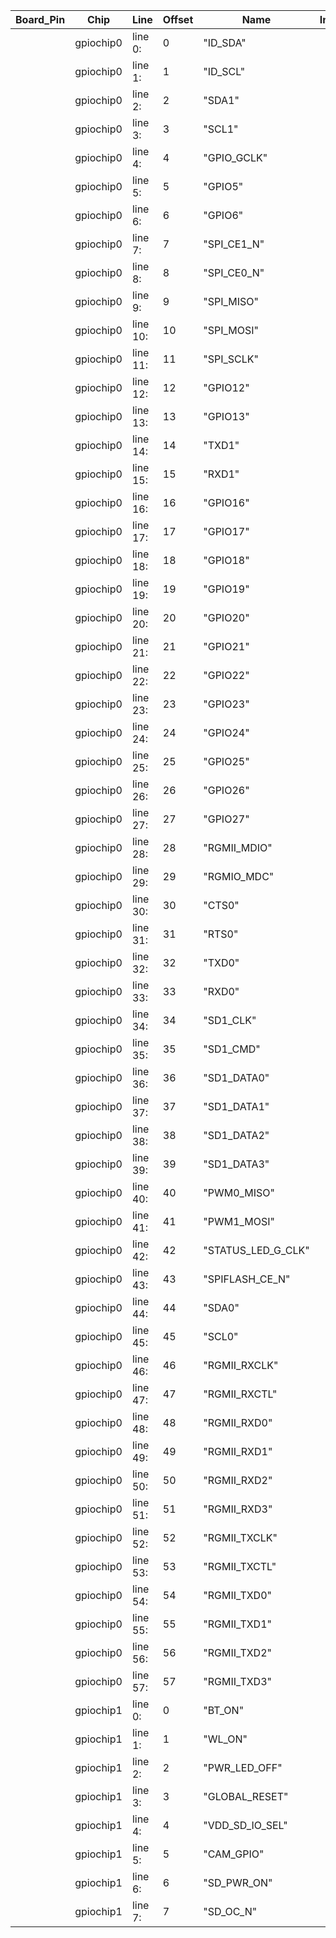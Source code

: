 | Board_Pin | Chip      | Line      | Offset | Name               | Info |
|-----------|-----------|-----------|--------|--------------------|------|
|           | gpiochip0 | line   0: | 0      | "ID_SDA"           |      |
|           | gpiochip0 | line   1: | 1      | "ID_SCL"           |      |
|           | gpiochip0 | line   2: | 2      | "SDA1"             |      |
|           | gpiochip0 | line   3: | 3      | "SCL1"             |      |
|           | gpiochip0 | line   4: | 4      | "GPIO_GCLK"        |      |
|           | gpiochip0 | line   5: | 5      | "GPIO5"            |      |
|           | gpiochip0 | line   6: | 6      | "GPIO6"            |      |
|           | gpiochip0 | line   7: | 7      | "SPI_CE1_N"        |      |
|           | gpiochip0 | line   8: | 8      | "SPI_CE0_N"        |      |
|           | gpiochip0 | line   9: | 9      | "SPI_MISO"         |      |
|           | gpiochip0 | line  10: | 10     | "SPI_MOSI"         |      |
|           | gpiochip0 | line  11: | 11     | "SPI_SCLK"         |      |
|           | gpiochip0 | line  12: | 12     | "GPIO12"           |      |
|           | gpiochip0 | line  13: | 13     | "GPIO13"           |      |
|           | gpiochip0 | line  14: | 14     | "TXD1"             |      |
|           | gpiochip0 | line  15: | 15     | "RXD1"             |      |
|           | gpiochip0 | line  16: | 16     | "GPIO16"           |      |
|           | gpiochip0 | line  17: | 17     | "GPIO17"           |      |
|           | gpiochip0 | line  18: | 18     | "GPIO18"           |      |
|           | gpiochip0 | line  19: | 19     | "GPIO19"           |      |
|           | gpiochip0 | line  20: | 20     | "GPIO20"           |      |
|           | gpiochip0 | line  21: | 21     | "GPIO21"           |      |
|           | gpiochip0 | line  22: | 22     | "GPIO22"           |      |
|           | gpiochip0 | line  23: | 23     | "GPIO23"           |      |
|           | gpiochip0 | line  24: | 24     | "GPIO24"           |      |
|           | gpiochip0 | line  25: | 25     | "GPIO25"           |      |
|           | gpiochip0 | line  26: | 26     | "GPIO26"           |      |
|           | gpiochip0 | line  27: | 27     | "GPIO27"           |      |
|           | gpiochip0 | line  28: | 28     | "RGMII_MDIO"       |      |
|           | gpiochip0 | line  29: | 29     | "RGMIO_MDC"        |      |
|           | gpiochip0 | line  30: | 30     | "CTS0"             |      |
|           | gpiochip0 | line  31: | 31     | "RTS0"             |      |
|           | gpiochip0 | line  32: | 32     | "TXD0"             |      |
|           | gpiochip0 | line  33: | 33     | "RXD0"             |      |
|           | gpiochip0 | line  34: | 34     | "SD1_CLK"          |      |
|           | gpiochip0 | line  35: | 35     | "SD1_CMD"          |      |
|           | gpiochip0 | line  36: | 36     | "SD1_DATA0"        |      |
|           | gpiochip0 | line  37: | 37     | "SD1_DATA1"        |      |
|           | gpiochip0 | line  38: | 38     | "SD1_DATA2"        |      |
|           | gpiochip0 | line  39: | 39     | "SD1_DATA3"        |      |
|           | gpiochip0 | line  40: | 40     | "PWM0_MISO"        |      |
|           | gpiochip0 | line  41: | 41     | "PWM1_MOSI"        |      |
|           | gpiochip0 | line  42: | 42     | "STATUS_LED_G_CLK" |      |
|           | gpiochip0 | line  43: | 43     | "SPIFLASH_CE_N"    |      |
|           | gpiochip0 | line  44: | 44     | "SDA0"             |      |
|           | gpiochip0 | line  45: | 45     | "SCL0"             |      |
|           | gpiochip0 | line  46: | 46     | "RGMII_RXCLK"      |      |
|           | gpiochip0 | line  47: | 47     | "RGMII_RXCTL"      |      |
|           | gpiochip0 | line  48: | 48     | "RGMII_RXD0"       |      |
|           | gpiochip0 | line  49: | 49     | "RGMII_RXD1"       |      |
|           | gpiochip0 | line  50: | 50     | "RGMII_RXD2"       |      |
|           | gpiochip0 | line  51: | 51     | "RGMII_RXD3"       |      |
|           | gpiochip0 | line  52: | 52     | "RGMII_TXCLK"      |      |
|           | gpiochip0 | line  53: | 53     | "RGMII_TXCTL"      |      |
|           | gpiochip0 | line  54: | 54     | "RGMII_TXD0"       |      |
|           | gpiochip0 | line  55: | 55     | "RGMII_TXD1"       |      |
|           | gpiochip0 | line  56: | 56     | "RGMII_TXD2"       |      |
|           | gpiochip0 | line  57: | 57     | "RGMII_TXD3"       |      |
|           | gpiochip1 | line   0: | 0      | "BT_ON"            |      |
|           | gpiochip1 | line   1: | 1      | "WL_ON"            |      |
|           | gpiochip1 | line   2: | 2      | "PWR_LED_OFF"      |      |
|           | gpiochip1 | line   3: | 3      | "GLOBAL_RESET"     |      |
|           | gpiochip1 | line   4: | 4      | "VDD_SD_IO_SEL"    |      |
|           | gpiochip1 | line   5: | 5      | "CAM_GPIO"         |      |
|           | gpiochip1 | line   6: | 6      | "SD_PWR_ON"        |      |
|           | gpiochip1 | line   7: | 7      | "SD_OC_N"          |      |